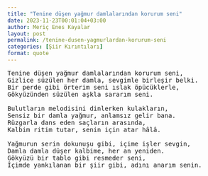 ```yaml
---
title: "Tenine düşen yağmur damlalarından korurum seni"
date: 2023-11-23T00:01:04+03:00
author: Meriç Enes Kayalar
layout: post
permalink: /tenine-dusen-yagmurlardan-korurum-seni
categories: [Şiir Kırıntıları]
format: quote
---
```


<pre>
Tenine düşen yağmur damlalarından korurum seni,
Gizlice süzülen her damla, sevgimle birleşir belki.
Bir perde gibi örterim seni ıslak öpücüklerle,
Gökyüzünden süzülen aşkla sararım seni.

Bulutların melodisini dinlerken kulakların,
Sensiz bir damla yağmur, anlamsız gelir bana.
Rüzgarla dans eden saçların arasında,
Kalbim ritim tutar, senin için atar hâlâ.

Yağmurun serin dokunuşu gibi, içime işler sevgin,
Damla damla düşer kalbime, her an yeniden.
Gökyüzü bir tablo gibi resmeder seni,
İçimde yankılanan bir şiir gibi, adını anarım senin.
</pre>